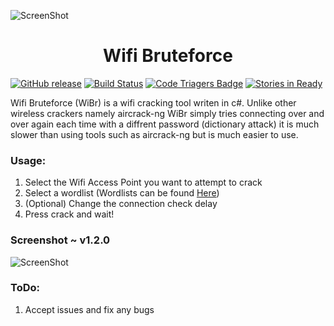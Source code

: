 ![ScreenShot](http://i.imgur.com/9khU6ZJ.png)  
<h1 align="center">Wifi Bruteforce</h1>  
  
[![GitHub release](https://img.shields.io/badge/Release-1.2.0-brightgreen.svg)](https://github.com/Tlgyt/wibr/releases/latest)   [![Build Status](https://travis-ci.org/Tlgyt/WiBr.svg?branch=master)](https://travis-ci.org/Tlgyt/WiBr)   [![Code Triagers Badge](https://www.codetriage.com/tlgyt/wibr/badges/users.svg)](https://www.codetriage.com/tlgyt/wibr)  [![Stories in Ready](https://badge.waffle.io/Tlgyt/WiBr.png?label=ready&title=Ready)](https://waffle.io/Tlgyt/WiBr)  
  
Wifi Bruteforce (WiBr) is a wifi cracking tool writen in c#. Unlike other wireless crackers namely aircrack-ng WiBr simply tries   connecting over and over again each time with a diffrent password (dictionary attack) it is much slower than using tools such as aircrack-ng but is much easier to use.  
### Usage:
1. Select the Wifi Access Point you want to attempt to crack  
2. Select a wordlist (Wordlists can be found [Here](https://github.com/danielmiessler/SecLists/tree/master/Passwords))  
3. (Optional) Change the connection check delay  
4. Press crack and wait!  

### Screenshot ~ v1.2.0
![ScreenShot](http://i.imgur.com/Hbpq2ut.png)

### ToDo:
1. Accept issues and fix any bugs    

